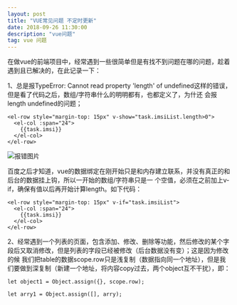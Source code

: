 ```yaml
---
layout: post
title: "VUE常见问题 不定时更新"
date: 2018-09-26 11:30:00
description: "vue问题"
tag: vue 问题
---
```


  在做vue的前端项目中，经常遇到一些很简单但是有找不到问题在哪的问题，趁着遇到且已解决的，在此记录一下：
  
  1、总是报TypeError: Cannot read property 'length' of undefined这样的错误，但是看了代码之后，数组/字符串什么的明明都有，也都定义了，为什还
  会报length undefined的问题；
  
  ```
  <el-row style="margin-top: 15px" v-show="task.imsiList.length>0">
    <el-col :span="24">
      {{task.imsi}}
    </el-col>
  </el-row>
  ```
  ![报错图片](https://kelly-zkl.github.io/assets/$}UTBPV(WR3)K5[Y[ZUQZ}S.png)
  
  百度之后才知道，vue的数据绑定在刚开始只是和内存建立联系，并没有真正的和后台的数据挂上钩，所以一开始的数组/字符串只是一
  个空值，必须在之前加上v-if，确保有值以后再开始计算length。如下代码：
  
  ```
  <el-row style="margin-top: 15px" v-if="task.imsiList">
    <el-col :span="24">
      {{task.imsi}}
    </el-col>
  </el-row>
  ```
  
  2、经常遇到一个列表的页面，包含添加、修改、删除等功能，然后修改的某个字段后又取消修改，但是列表的字段已经被修改（后台数据没有变）；这是因为修改的候
  我们把table的数据scope.row只是浅复制（数据指向同一个地址），但是我们要做到深复制（新建一个地址，将内容copy过去，两个object互不干扰），即：
  ```
  let object1 = Object.assign({}, scope.row); 
  
  let arry1 = Object.assign([], arry);
  ```
